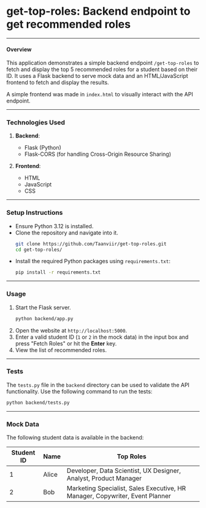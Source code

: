 # get-top-roles: Backend endpoint to get recommended roles

---

#### **Overview**

This application demonstrates a simple backend endpoint `/get-top-roles` to fetch and display the top 5 recommended roles for a student based on their ID. It uses a Flask backend to serve mock data and an HTML/JavaScript frontend to fetch and display the results.

A simple frontend was made in `index.html` to visually interact with the API endpoint.

---

### **Technologies Used**

1. **Backend**:
   - Flask (Python)
   - Flask-CORS (for handling Cross-Origin Resource Sharing)

2. **Frontend**:
   - HTML
   - JavaScript
   - CSS

---

### **Setup Instructions**

- Ensure Python 3.12 is installed.
- Clone the repository and navigate into it.
    ```bash
    git clone https://github.com/Taanviir/get-top-roles.git
    cd get-top-roles/
    ```
- Install the required Python packages using `requirements.txt`:
    ```bash
    pip install -r requirements.txt
    ```

---

### **Usage**

1. Start the Flask server.
    ```bash
    python backend/app.py
    ```
2. Open the website at `http://localhost:5000`.
3. Enter a valid student ID (`1` or `2` in the mock data) in the input box and press "Fetch Roles" or hit the **Enter** key.
4. View the list of recommended roles.

---

### **Tests**

The `tests.py` file in the `backend` directory can be used to validate the API functionality. Use the following command to run the tests:

```bash
python backend/tests.py
```

---

### **Mock Data**

The following student data is available in the backend:

| **Student ID** | **Name** | **Top Roles** |
|-----------------|----------|---------------|
| 1               | Alice    | Developer, Data Scientist, UX Designer, Analyst, Product Manager |
| 2               | Bob      | Marketing Specialist, Sales Executive, HR Manager, Copywriter, Event Planner |
